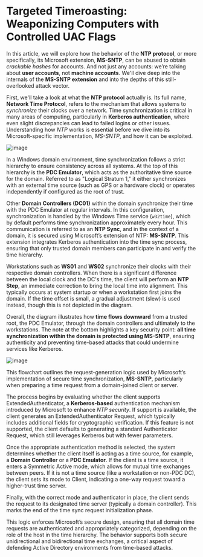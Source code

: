 # Targeted Timeroasting: Weaponizing Computers with Controlled UAC Flags

In this article, we will explore how the behavior of the **NTP protocol**, or more specifically, its Microsoft extension, **MS-SNTP**, can be abused to obtain *crackable hashes* for accounts. And not just any accounts: we’re talking about **user accounts**, not **machine accounts**. We'll dive deep into the internals of the **MS-SNTP extension** and into the depths of this still-overlooked attack vector. 

First, we'll take a look at what the **NTP protocol** actually is. Its full name, **Network Time Protocol**, refers to the mechanism that allows systems to *synchronize* their clocks over a network. Time synchronization is critical in many areas of computing, particularly in **Kerberos authentication**, where even slight discrepancies can lead to failed logins or other issues. Understanding how *NTP* works is essential before we dive into its Microsoft-specific implementation, *MS-SNTP*, and how it can be exploited.

![image](https://github.com/user-attachments/assets/5c89ac10-90a0-404a-9353-901649988a41)

In a Windows domain environment, time synchronization follows a strict hierarchy to ensure consistency across all systems. At the top of this hierarchy is the **PDC Emulator**, which acts as the authoritative time source for the domain. Referred to as "Logical Stratum 1," it either synchronizes with an external time source (such as GPS or a hardware clock) or operates independently if configured as the root of trust.

Other **Domain Controllers (DC01)** within the domain synchronize their time with the PDC Emulator at regular intervals. In this configuration, synchronization is handled by the Windows Time service (`w32time`), which by default performs time synchronization approximately every hour. This communication is referred to as an **NTP Sync**, and in the context of a domain, it is secured using Microsoft’s extension of NTP: **MS-SNTP**. This extension integrates Kerberos authentication into the time sync process, ensuring that only trusted domain members can participate in and verify the time hierarchy.

Workstations such as **WS01** and **WS02** synchronize their clocks with their respective domain controllers. When there is a significant difference between the local clock and the DC's time, the client will perform an **NTP Step**, an immediate correction to bring the local time into alignment. This typically occurs at system startup or when a workstation first joins the domain. If the time offset is small, a gradual adjustment (slew) is used instead, though this is not depicted in the diagram.

Overall, the diagram illustrates how **time flows downward** from a trusted root, the PDC Emulator, through the domain controllers and ultimately to the workstations. The note at the bottom highlights a key security point: **all time synchronization within the domain is protected using MS-SNTP**, ensuring authenticity and preventing time-based attacks that could undermine services like Kerberos.

![image](https://github.com/user-attachments/assets/1593137d-6e79-48a4-9b7f-6743bceb94bb)

This flowchart outlines the request-generation logic used by Microsoft’s implementation of secure time synchronization, **MS-SNTP**, particularly when preparing a time request from a domain-joined client or server.

The process begins by evaluating whether the client supports ExtendedAuthenticator, a **Kerberos-based** authentication mechanism introduced by Microsoft to enhance *NTP security*. If support is available, the client generates an ExtendedAuthenticator Request, which typically includes additional fields for cryptographic verification. If this feature is not supported, the client defaults to generating a standard Authenticator Request, which still leverages Kerberos but with fewer parameters.

Once the appropriate authentication method is selected, the system determines whether the client itself is acting as a time source, for example, a **Domain Controller** or a **PDC Emulator**. If the client is a time source, it enters a Symmetric Active mode, which allows for mutual time exchanges between peers. If it is not a time source (like a workstation or non-PDC DC), the client sets its mode to Client, indicating a one-way request toward a higher-trust time server.

Finally, with the correct mode and authenticator in place, the client sends the request to its designated time server (typically a domain controller). This marks the end of the time sync request initialization phase.

This logic enforces Microsoft’s secure design, ensuring that all domain time requests are authenticated and appropriately categorized, depending on the role of the host in the time hierarchy. The behavior supports both secure unidirectional and bidirectional time exchanges, a critical aspect of defending Active Directory environments from time-based attacks.
